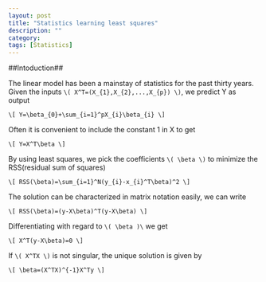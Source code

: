 ```yaml
---
layout: post
title: "Statistics learning least squares"
description: ""
category: 
tags: [Statistics]
---
```

##Intoduction##

The linear model has been a mainstay of statistics for the past thirty years. Given the inputs `\( X^T=(X_{1},X_{2},...,X_{p}) \)`, we predict Y as output


`\[ Y=\beta_{0}+\sum_{i=1}^pX_{i}\beta_{i} \]`


Often it is convenient to include the constant 1 in X to get


`\[ Y=X^T\beta \]`



By using least squares, we pick the coefficients `\( \beta \)` to minimize the RSS(residual sum of squares)


`\[ RSS(\beta)=\sum_{i=1}^N(y_{i}-x_{i}^T\beta)^2 \]`


The solution can be characterized in matrix notation easily, we can write


`\[ RSS(\beta)=(y-X\beta)^T(y-X\beta) \]`


Differentiating with regard to `\( \beta )\` we get


`\[ X^T(y-X\beta)=0 \]`


If `\( X^TX \)` is not singular, the unique solution is given by


`\[ \beta=(X^TX)^{-1}X^Ty \]`
